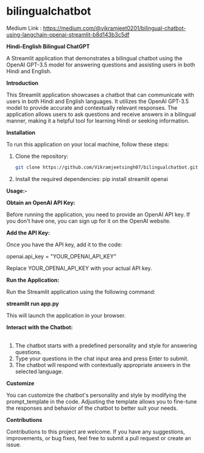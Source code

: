 # bilingualchatbot

Medium Link : https://medium.com/@vikramjeet0201/bilingual-chatbot-using-langchain-openai-streamlit-b8d143b3c5df

**Hindi-English Bilingual ChatGPT**

A Streamlit application that demonstrates a bilingual chatbot using the OpenAI GPT-3.5 model for answering questions and assisting users in both Hindi and English.

 **Introduction**

This Streamlit application showcases a chatbot that can communicate with users in both Hindi and English languages. It utilizes the OpenAI GPT-3.5 model to provide accurate and contextually relevant responses. The application allows users to ask questions and receive answers in a bilingual manner, making it a helpful tool for learning Hindi or seeking information.

**Installation**

To run this application on your local machine, follow these steps:

1. Clone the repository:
   ```sh
   git clone https://github.com/Vikramjeetsingh07/bilingualchatbot.git

2. Install the required dependencies:
pip install streamlit openai

**Usage:-**

**Obtain an OpenAI API Key:**

Before running the application, you need to provide an OpenAI API key. If you don't have one, you can sign up for it on the OpenAI website.

**Add the API Key:**

Once you have the API key, add it to the code:

openai.api_key = "YOUR_OPENAI_API_KEY"

Replace YOUR_OPENAI_API_KEY with your actual API key.

**Run the Application:**

Run the Streamlit application using the following command:

**streamlit run app.py**

This will launch the application in your browser.

**Interact with the Chatbot:**  <br> <br>
1. The chatbot starts with a predefined personality and style for answering questions. <br>
2. Type your questions in the chat input area and press Enter to submit. <br>
3. The chatbot will respond with contextually appropriate answers in the selected language. <br>

**Customize**

You can customize the chatbot's personality and style by modifying the prompt_template in the code. Adjusting the template allows you to fine-tune the responses and behavior of the chatbot to better suit your needs.

**Contributions**

Contributions to this project are welcome. If you have any suggestions, improvements, or bug fixes, feel free to submit a pull request or create an issue.
